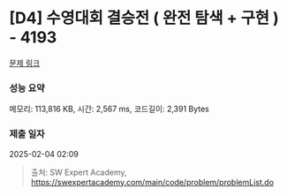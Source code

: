 # [D4] 수영대회 결승전 ( 완전 탐색 + 구현 ) - 4193 

[문제 링크](https://swexpertacademy.com/main/code/problem/problemDetail.do?contestProbId=AWKaG6_6AGQDFARV) 

### 성능 요약

메모리: 113,816 KB, 시간: 2,567 ms, 코드길이: 2,391 Bytes

### 제출 일자

2025-02-04 02:09



> 출처: SW Expert Academy, https://swexpertacademy.com/main/code/problem/problemList.do